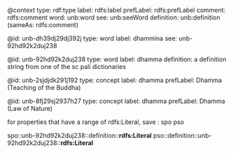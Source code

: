 @context
  type:       rdf:type
  label:      rdfs:label
  prefLabel:  rdfs:prefLabel
  comment:    rdfs:comment
  word:       unb:word
  see:        unb:seeWord
  definition: unb:definition (sameAs: rdfs:comment)

@id:        unb-dh39dj29dj392j
type:       word
label:      dhammina
see:        unb-92hd92k2duj238

@id:        unb-92hd92k2duj238
type:       word
label:      dhamma
definition: a definition string from one of the sc pali dictionaries

@id:        unb-2sjdjdk291j192
type:       concept
label:      dhamma
prefLabel:  Dhamma (Teaching of the Buddha)

@id:        unb-8fj29sj2937h27
type:       concept
label:      dhamma
prefLabel:  Dhamma (Law of Nature)


for properties that have a range of rdfs:Literal, save :
  spo
  pso

spo::unb-92hd92k2duj238::definition::__rdfs:Literal__
pso::definition::unb-92hd92k2duj238::__rdfs:Literal__